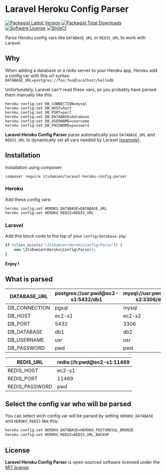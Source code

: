 # Laravel Heroku Config Parser

[![Packagist Latest Version][ico-version]][link-packagist]
[![Packagist Total Downloads][ico-downloads]][link-downloads]
[![Software License][ico-license]](LICENSE.md)
[![StyleCI][ico-styleci]][link-styleci]

Parse Heroku config vars like `DATABASE_URL` or `REDIS_URL` to work with Laravel.

## Why

When adding a database or a redis server to your Heroku app, Heroku add a config var with this url syntax:
`DATABASE_URL=postgres://foo:foo@localhost/hellodb`

Unfortunately, Laravel can't read these vars, so you probably have parsed them manually like this:
```shell
heroku config:set DB_CONNECTION=mysql
heroku config:set DB_HOST=host
heroku config:set DB_PORT=port
heroku config:set DB_DATABASE=database
heroku config:set DB_USERNAME=username
heroku config:set DB_PASSWORD=password
```

**Laravel Heroku Config Parser** parse automatically your `DATABASE_URL` and `REDIS_URL` to dynamically set all vars needed by Laravel [(example)](#what-is-parsed).

## Installation

Installation using composer:

```
composer require itsdamien/laravel-heroku-config-parser
```

### Heroku

Add these config vars:

```shell
heroku config:set HEROKU_DATABASE=DATABASE_URL
heroku config:set HEROKU_REDIS=REDIS_URL
```

### Laravel

Add this block code to the top of your `config/database.php`:

```php
if (class_exists('\ItsDamien\Heroku\Config\Parse')) {
    new \ItsDamien\Heroku\Config\Parse();
}
```

**Enjoy !**

## What is parsed

| DATABASE_URL  | postgres://usr:pwd@ec2-s1:5432/db1 | mysql://usr:pwd@ec2-s2:3306/db2 |
|---------------|------------------------------------|-----------------------------|
| DB_CONNECTION | pgsql                              | mysql                       |
| DB_HOST       | ec2-s1                             | ec2-s2                      |
| DB_PORT       | 5432                               | 3306                        |
| DB_DATABASE   | db1                                | db2                         |
| DB_USERNAME   | usr                                | usr                         |
| DB_PASSWORD   | pwd                                | pwd                         |

| REDIS_URL      | redis://h:pwd@ec2-s1:11469 |
|----------------|----------------------------|
| REDIS_HOST     | ec2-s1                     |
| REDIS_PORT     | 11469                      |
| REDIS_PASSWORD | pwd                        |

## Select the config var who will be parsed

You can select wich config var will be parsed by setting `HEROKU_DATABASE` and `HEROKU_REDIS` like this:

```bash
heroku config:set HEROKU_DATABASE=HEROKU_POSTGRESQL_BRONZE
heroku config:set HEROKU_REDIS=REDIS_URL_BACKUP
```

## License

**Laravel Heroku Config Parser** is open-sourced software licensed under the [MIT license](http://opensource.org/licenses/MIT)

[ico-version]: https://img.shields.io/packagist/v/itsdamien/laravel-heroku-config-parser.svg
[ico-downloads]: https://img.shields.io/packagist/dt/itsdamien/laravel-heroku-config-parser.svg
[ico-license]: https://img.shields.io/badge/license-MIT-brightgreen.svg
[ico-styleci]: https://styleci.io/repos/83414040/shield?branch=master&style=flat

[link-packagist]: https://packagist.org/packages/itsdamien/laravel-heroku-config-parser
[link-downloads]: https://packagist.org/packages/itsdamien/laravel-heroku-config-parser
[link-styleci]: https://styleci.io/repos/83414040
